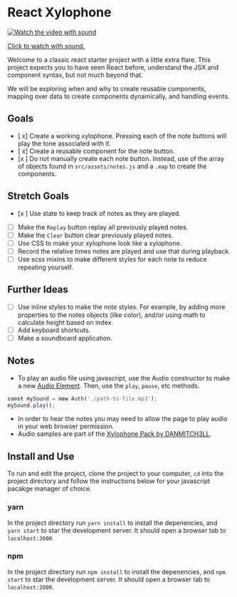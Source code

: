 # React Xylophone

[![Watch the video with sound](react-xylophone.gif)](https://i.imgur.com/0Kdebrl.mp4)

[Click to watch with sound.](https://i.imgur.com/0Kdebrl.mp4)

Welcome to a classic react starter project with a little extra flare. This project expects you to have seen React before, understand the JSX and component syntax, but not much beyond that.

We will be exploring when and why to create reusable components, mapping over data to create components dynamically, and handling events.

## Goals

* [ x] Create a working xylophone. Pressing each of the note buttons will play the tone associated with it.
* [ x] Create a reusable component for the note button.
* [x ] Do not manually create each note button. Instead, use of the array of objects found in `src/assets/notes.js` and a `.map` to create the components.

## Stretch Goals

* [x ] Use state to keep track of notes as they are played.
* [ ] Make the `Replay` button replay all previously played notes.
* [ ] Make the `Clear` button clear previously played notes.
* [ ] Use CSS to make your xylophone look like a xylophone.
* [ ] Record the relative times notes are played and use that during playback.
* [ ] Use scss mixins to make different styles for each note to reduce repeating yourself.

## Further Ideas

* [ ] Use inline styles to make the note styles. For example, by adding more properties to the notes objects (like color), and/or using math to calculate height based on index.
* [ ] Add keyboard shortcuts.
* [ ] Make a soundboard application.

## Notes

* To play an audio file using javascript, use the Audio constructor to make a new [Audio Element](https://developer.mozilla.org/en-US/docs/Web/API/HTMLAudioElement). Then, use the `play`, `pause`, etc methods.

```js
const mySound = new Auth('./path-to-file.mp3');
mySound.play();
```

* In order to hear the notes you may need to allow the page to play audio in your web browser permission.
* Audio samples are part of the [Xylophone Pack by DANMITCH3LL](https://freesound.org/people/DANMITCH3LL/packs/14220/).

## Install and Use

To run and edit the project, clone the project to your computer, `cd` into the project directory and follow the instructions below for your javascript pacakge manager of choice.

### yarn

In the project directory run `yarn install` to install the depenencies, and `yarn start` to star the development server. It should open a browser tab to `localhost:3000`.

### npm

In the project directory run `npm install` to install the depenencies, and `npm start` to star the development server. It should open a browser tab to `localhost:3000`.

